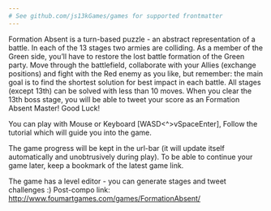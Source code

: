```yaml
---
# See github.com/js13kGames/games for supported frontmatter
---
```

Formation Absent is a turn-based puzzle - an abstract representation of a battle. In each of the 13 stages two armies are colliding.
As a member of the Green side, you’ll have to restore the lost battle formation of the Green party. Move through the battlefield,
collaborate with your Allies (exchange positions) and fight with the Red enemy as you like, but remember: the main goal is to
find the shortest solution for best impact in each battle. All stages (except 13th) can be solved with less than 10 moves.
When you clear the 13th boss stage, you will be able to tweet your score as an Formation Absent Master! Good Luck!

You can play with Mouse or Keyboard [WASD<^>vSpaceEnter], Follow the tutorial which will guide you into the game.

The game progress will be kept in the url-bar (it will update itself automatically and unobtrusively during play).
To be able to continue your game later, keep a bookmark of the latest game link.

The game has a level editor - you can generate stages and tweet challenges :)
Post-compo link: http://www.foumartgames.com/games/FormationAbsent/